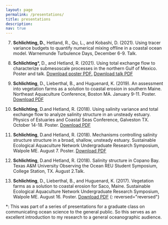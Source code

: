```yaml
---
layout: page
permalink: /presentations/
title: presentations
description:
nav: true
---
```

7. **Schlichting, D.**, Hetland, R., Qu, L., and Kobashi, D. (2021). Using tracer variance budgets to quantify numerical mixing offline in a coastal ocean model. Warnemunde Turbulence Days, December 6-9. Talk. 
6. **Schlichting***, D., and Hetland, R. (2021). Using total exchange flow to characterize submesoscale processes in the northern Gulf of Mexico. Poster and talk. <a href='/_pages/603_poster.pdf' class='image fit'> Download poster PDF.</a> <a href='/_pages/603_talk.pdf' class='image fit'> Download talk PDF</a>

5. **Schlichting**, D., Lieberthal, B., and Huguenard, K. (2019). An assessment into vegetation farms as a solution to coastal erosion in southern Maine. Northeast Aquaculture Conference, Boston MA. January 9-11. Poster. <a href='/_pages/NACE.pdf' class='image fit'> Download PDF</a>

4. **Schlichting**, D.and Hetland, R. (2018). Using salinity variance and total exchange flow to analyze salinity structure in an unsteady estuary. Physics of Estuaries and Coastal Seas Conference, Galveston TX. October 14-18. Poster. <a href='/_pages/PECS_2018.pdf' class='image fit'> Download PDF</a>

3. **Schlichting**, D.and Hetland, R. (2018). Mechanisms controlling salinity structure structure in a broad, shallow, unsteady estuary. Sustainable Ecological Aquaculture Network Undergraduate Research Symposium, Walpole ME. August 7. Poster. <a href='/_pages/Seanet_REU.pdf' class='image fit'> Download PDF</a>

2. **Schlichting**, D.and Hetland, R. (2018). Salinity structure in Copano Bay. Texas A&M University Observing the Ocean REU Student Symposium, College Station, TX. August 2.Talk.

1. **Schlichting**, D., Lieberthal, B., and Huguenard, K. (2017). Vegetation farms as a solution to coastal erosion for Saco, Maine. Sustainable Ecological Aquaculture Network Undergraduate Research Symposium, Walpole ME. August 16. Poster. <a href='/_pages/SEANET_2017.pdf' class='image fit'> Download PDF</a>
{: reversed="reversed"}

*: This was part of a series of presentations for a graduate class on communicating ocean science to the general public. So this serves as an excellent introduction to my research to a general oceanographic audience.
